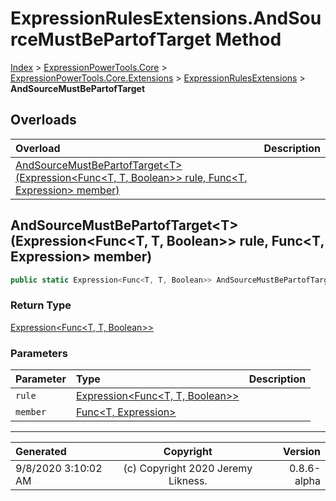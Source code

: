 ﻿# ExpressionRulesExtensions.AndSourceMustBePartofTarget Method

[Index](../index.md) > [ExpressionPowerTools.Core](ExpressionPowerTools.Core.a.md) > [ExpressionPowerTools.Core.Extensions](ExpressionPowerTools.Core.Extensions.n.md) > [ExpressionRulesExtensions](ExpressionPowerTools.Core.Extensions.ExpressionRulesExtensions.cs.md) > **AndSourceMustBePartofTarget**



## Overloads

| Overload | Description |
| :-- | :-- |
| [AndSourceMustBePartofTarget&lt;T>(Expression&lt;Func&lt;T, T, Boolean>> rule, Func&lt;T, Expression> member)](#andsourcemustbepartoftargettexpressionfunct-t-boolean-rule-funct-expression-member) |  |
## AndSourceMustBePartofTarget&lt;T>(Expression&lt;Func&lt;T, T, Boolean>> rule, Func&lt;T, Expression> member)



```csharp
public static Expression<Func<T, T, Boolean>> AndSourceMustBePartofTarget<T>(Expression<Func<T, T, Boolean>> rule, Func<T, Expression> member)
```

### Return Type

 [Expression&lt;Func&lt;T, T, Boolean>>](https://docs.microsoft.com/dotnet/api/system.linq.expressions.expression-1) 

### Parameters

| Parameter | Type | Description |
| :-- | :-- | :-- |
| `rule` | [Expression&lt;Func&lt;T, T, Boolean>>](https://docs.microsoft.com/dotnet/api/system.linq.expressions.expression-1) |  |
| `member` | [Func&lt;T, Expression>](https://docs.microsoft.com/dotnet/api/system.func-2) |  |



---

| Generated | Copyright | Version |
| :-- | :-: | --: |
| 9/8/2020 3:10:02 AM | (c) Copyright 2020 Jeremy Likness. | 0.8.6-alpha |
